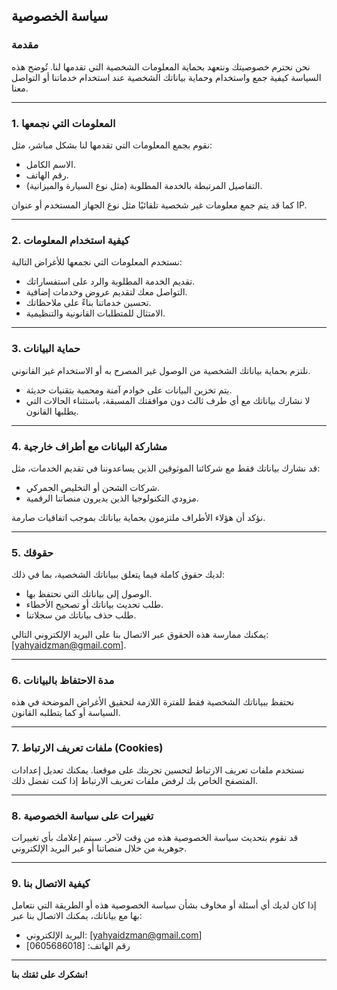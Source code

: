 

## **سياسة الخصوصية**

### **مقدمة**  
نحن نحترم خصوصيتك ونتعهد بحماية المعلومات الشخصية التي تقدمها لنا. تُوضح هذه السياسة كيفية جمع واستخدام وحماية بياناتك الشخصية عند استخدام خدماتنا أو التواصل معنا.

---

### **1. المعلومات التي نجمعها**  
نقوم بجمع المعلومات التي تقدمها لنا بشكل مباشر، مثل:  
- الاسم الكامل.  
- رقم الهاتف.  
- التفاصيل المرتبطة بالخدمة المطلوبة (مثل نوع السيارة والميزانية).

كما قد يتم جمع معلومات غير شخصية تلقائيًا مثل نوع الجهاز المستخدم أو عنوان IP.

---

### **2. كيفية استخدام المعلومات**  
نستخدم المعلومات التي نجمعها للأغراض التالية:  
- تقديم الخدمة المطلوبة والرد على استفساراتك.  
- التواصل معك لتقديم عروض وخدمات إضافية.  
- تحسين خدماتنا بناءً على ملاحظاتك.  
- الامتثال للمتطلبات القانونية والتنظيمية.

---

### **3. حماية البيانات**  
نلتزم بحماية بياناتك الشخصية من الوصول غير المصرح به أو الاستخدام غير القانوني.  
- يتم تخزين البيانات على خوادم آمنة ومحمية بتقنيات حديثة.  
- لا نشارك بياناتك مع أي طرف ثالث دون موافقتك المسبقة، باستثناء الحالات التي يطلبها القانون.

---

### **4. مشاركة البيانات مع أطراف خارجية**  
قد نشارك بياناتك فقط مع شركائنا الموثوقين الذين يساعدوننا في تقديم الخدمات، مثل:  
- شركات الشحن أو التخليص الجمركي.  
- مزودي التكنولوجيا الذين يديرون منصاتنا الرقمية.  

نؤكد أن هؤلاء الأطراف ملتزمون بحماية بياناتك بموجب اتفاقيات صارمة.

---

### **5. حقوقك**  
لديك حقوق كاملة فيما يتعلق ببياناتك الشخصية، بما في ذلك:  
- الوصول إلى بياناتك التي نحتفظ بها.  
- طلب تحديث بياناتك أو تصحيح الأخطاء.  
- طلب حذف بياناتك من سجلاتنا.  

يمكنك ممارسة هذه الحقوق عبر الاتصال بنا على البريد الإلكتروني التالي:  
[yahyaidzman@gmail.com].

---

### **6. مدة الاحتفاظ بالبيانات**  
نحتفظ ببياناتك الشخصية فقط للفترة اللازمة لتحقيق الأغراض الموضحة في هذه السياسة أو كما يتطلبه القانون.

---

### **7. ملفات تعريف الارتباط (Cookies)**  
نستخدم ملفات تعريف الارتباط لتحسين تجربتك على موقعنا. يمكنك تعديل إعدادات المتصفح الخاص بك لرفض ملفات تعريف الارتباط إذا كنت تفضل ذلك.

---

### **8. تغييرات على سياسة الخصوصية**  
قد نقوم بتحديث سياسة الخصوصية هذه من وقت لآخر. سيتم إعلامك بأي تغييرات جوهرية من خلال منصاتنا أو عبر البريد الإلكتروني.

---

### **9. كيفية الاتصال بنا**  
إذا كان لديك أي أسئلة أو مخاوف بشأن سياسة الخصوصية هذه أو الطريقة التي نتعامل بها مع بياناتك، يمكنك الاتصال بنا عبر:  
- البريد الإلكتروني: [yahyaidzman@gmail.com]  
- رقم الهاتف: [0605686018]  

---

**نشكرك على ثقتك بنا!**  
